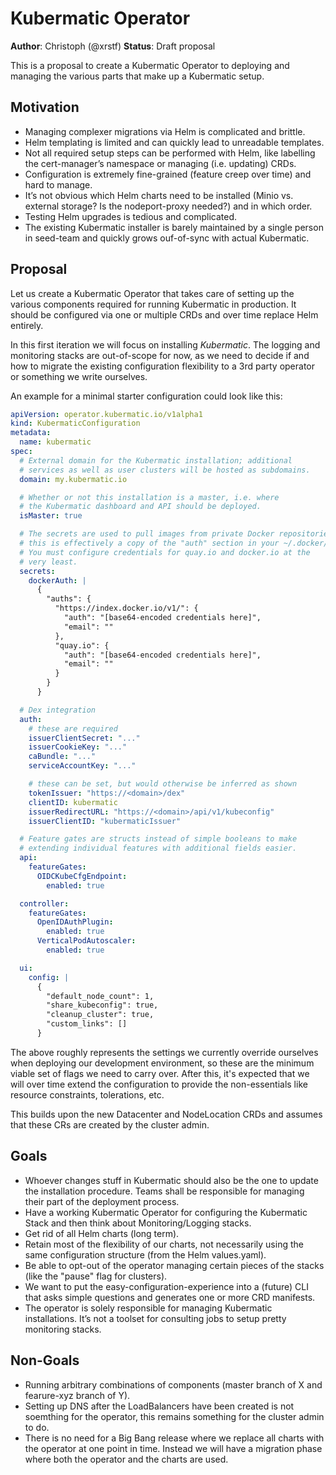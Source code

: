 # Kubermatic Operator

**Author**: Christoph (@xrstf)
**Status**: Draft proposal

This is a proposal to create a Kubermatic Operator to deploying and managing the various parts
that make up a Kubermatic setup.

## Motivation

* Managing complexer migrations via Helm is complicated and brittle.
* Helm templating is limited and can quickly lead to unreadable templates.
* Not all required setup steps can be performed with Helm, like labelling the cert-manager’s
  namespace or managing (i.e. updating) CRDs.
* Configuration is extremely fine-grained (feature creep over time) and hard to manage.
* It’s not obvious which Helm charts need to be installed (Minio vs. external storage?
  Is the nodeport-proxy needed?) and in which order.
* Testing Helm upgrades is tedious and complicated.
* The existing Kubermatic installer is barely maintained by a single person in seed-team
  and quickly grows ouf-of-sync with actual Kubermatic.

## Proposal

Let us create a Kubermatic Operator that takes care of setting up the various components
required for running Kubermatic in production. It should be configured via one or multiple
CRDs and over time replace Helm entirely.

In this first iteration we will focus on installing *Kubermatic*. The logging and monitoring
stacks are out-of-scope for now, as we need to decide if and how to migrate the existing
configuration flexibility to a 3rd party operator or something we write ourselves.

An example for a minimal starter configuration could look like this:

```yaml
apiVersion: operator.kubermatic.io/v1alpha1
kind: KubermaticConfiguration
metadata:
  name: kubermatic
spec:
  # External domain for the Kubermatic installation; additional
  # services as well as user clusters will be hosted as subdomains.
  domain: my.kubermatic.io

  # Whether or not this installation is a master, i.e. where
  # the Kubermatic dashboard and API should be deployed.
  isMaster: true

  # The secrets are used to pull images from private Docker repositories;
  # this is effectively a copy of the "auth" section in your ~/.docker/config.json.
  # You must configure credentials for quay.io and docker.io at the
  # very least.
  secrets:
    dockerAuth: |
      {
        "auths": {
          "https://index.docker.io/v1/": {
            "auth": "[base64-encoded credentials here]",
            "email": ""
          },
          "quay.io": {
            "auth": "[base64-encoded credentials here]",
            "email": ""
          }
        }
      }

  # Dex integration
  auth:
    # these are required
    issuerClientSecret: "..."
    issuerCookieKey: "..."
    caBundle: "..."
    serviceAccountKey: "..."

    # these can be set, but would otherwise be inferred as shown
    tokenIssuer: "https://<domain>/dex"
    clientID: kubermatic
    issuerRedirectURL: "https://<domain>/api/v1/kubeconfig"
    issuerClientID: "kubermaticIssuer"

  # Feature gates are structs instead of simple booleans to make
  # extending individual features with additional fields easier.
  api:
    featureGates:
      OIDCKubeCfgEndpoint:
        enabled: true

  controller:
    featureGates:
      OpenIDAuthPlugin:
        enabled: true
      VerticalPodAutoscaler:
        enabled: true

  ui:
    config: |
      {
        "default_node_count": 1,
        "share_kubeconfig": true,
        "cleanup_cluster": true,
        "custom_links": []
      }
```

The above roughly represents the settings we currently override ourselves when deploying
our development environment, so these are the minimum viable set of flags we need to
carry over. After this, it's expected that we will over time extend the configuration to
provide the non-essentials like resource constraints, tolerations, etc.

This builds upon the new Datacenter and NodeLocation CRDs and assumes that these CRs are
created by the cluster admin.

## Goals

* Whoever changes stuff in Kubermatic should also be the one to update the installation
  procedure. Teams shall be responsible for managing their part of the deployment process.
* Have a working Kubermatic Operator for configuring the Kubermatic Stack and then think
  about Monitoring/Logging stacks.
* Get rid of all Helm charts (long term).
* Retain most of the flexibility of our charts, not necessarily using the same configuration
  structure (from the Helm values.yaml).
* Be able to opt-out of the operator managing certain pieces of the stacks (like the "pause"
  flag for clusters).
* We want to put the easy-configuration-experience into a (future) CLI that asks simple
  questions and generates one or more CRD manifests.
* The operator is solely responsible for managing Kubermatic installations. It’s not a
  toolset for consulting jobs to setup pretty monitoring stacks.

## Non-Goals

* Running arbitrary combinations of components (master branch of X and fearure-xyz branch
  of Y).
* Setting up DNS after the LoadBalancers have been created is not soemthing for the operator,
  this remains something for the cluster admin to do.
* There is no need for a Big Bang release where we replace all charts with the operator
  at one point in time. Instead we will have a migration phase where both the operator and
  the charts are used.
